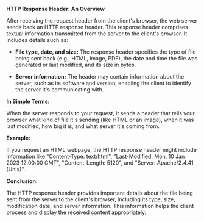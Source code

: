 **HTTP Response Header: An Overview**

After receiving the request header from the client's browser, the web server sends back an HTTP response header. This response header comprises textual information transmitted from the server to the client's browser. It includes details such as:

- **File type, date, and size:** The response header specifies the type of file being sent back (e.g., HTML, image, PDF), the date and time the file was generated or last modified, and its size in bytes.

- **Server information:** The header may contain information about the server, such as its software and version, enabling the client to identify the server it's communicating with.

**In Simple Terms:**

When the server responds to your request, it sends a header that tells your browser what kind of file it's sending (like HTML or an image), when it was last modified, how big it is, and what server it's coming from.

**Example:**

If you request an HTML webpage, the HTTP response header might include information like "Content-Type: text/html", "Last-Modified: Mon, 10 Jan 2023 12:00:00 GMT", "Content-Length: 5120", and "Server: Apache/2.4.41 (Unix)".

**Conclusion:**

The HTTP response header provides important details about the file being sent from the server to the client's browser, including its type, size, modification date, and server information. This information helps the client process and display the received content appropriately.
